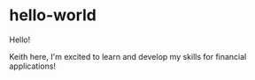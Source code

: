 # hello-world
Hello!

Keith here, I'm excited to learn and develop my skills for financial applications!

